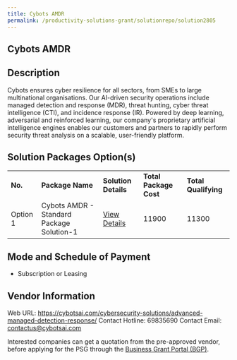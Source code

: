 ```yaml
---
title: Cybots AMDR
permalink: /productivity-solutions-grant/solutionrepo/solution2805
---
```


## Cybots AMDR

## Description

Cybots ensures cyber resilience for all sectors, from SMEs to large multinational organisations. Our AI-driven security operations include managed detection and response (MDR), threat hunting, cyber threat intelligence (CTI), and incidence response (IR). Powered by deep learning, adversarial and reinforced learning, our company's proprietary artificial intelligence engines enables our customers and partners to rapidly perform security threat analysis on a scalable, user-friendly platform.

## Solution Packages Option(s)

<table>
<tr>
<td><b>No.</b></td>
<td><b>Package Name</b></td>
<td><b>Solution Details</b></td>
<td><b>Total Package Cost</b></td>
<td><b>Total Qualifying</b></td>
</tr>
<tr>
<td>Option 1</td>
<td>Cybots AMDR - Standard Package Solution-1</td>
<td><a href='https://www.gobusiness.gov.sg/images/psg/Cybots_AMDR_20210460_Desensitised_Annex_3_Part_1.pdf'>View Details</a></td>
<td>11900</td>
<td>11300</td>
</tr>
</table>

## Mode and Schedule of Payment

 - Subscription or Leasing

## Vendor Information

 Web URL: https://cybotsai.com/cybersecurity-solutions/advanced-managed-detection-response/ 
Contact Hotline: 69835690 
Contact Email: contactus@cybotsai.com 


Interested companies can get a quotation from the pre-approved vendor, before applying for the PSG through the <a href='https://www.businessgrants.gov.sg/'>Business Grant Portal (BGP)</a>.

<script src="/jquery/resize-tables.js"></script>
